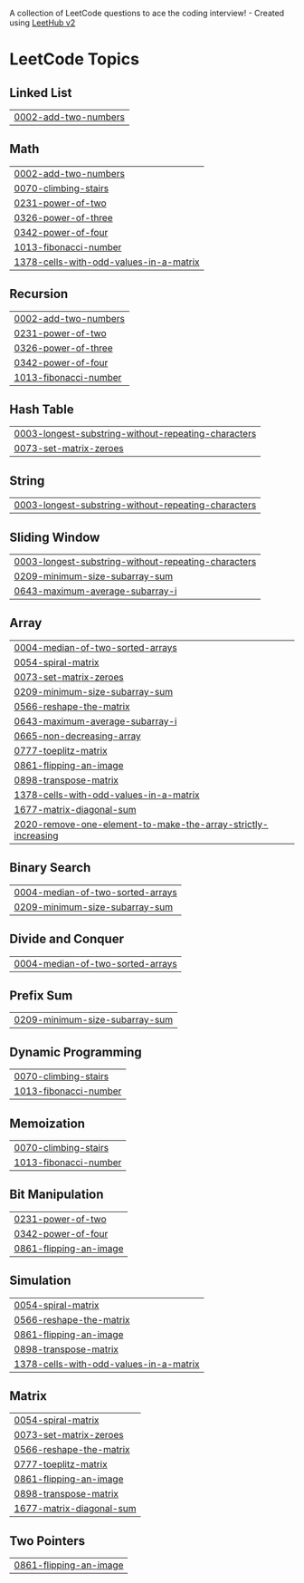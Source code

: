 A collection of LeetCode questions to ace the coding interview! - Created using [LeetHub v2](https://github.com/arunbhardwaj/LeetHub-2.0)
<!---LeetCode Topics Start-->
# LeetCode Topics
## Linked List
|  |
| ------- |
| [0002-add-two-numbers](https://github.com/vanshikaburisetty/leetcode/tree/master/0002-add-two-numbers) |
## Math
|  |
| ------- |
| [0002-add-two-numbers](https://github.com/vanshikaburisetty/leetcode/tree/master/0002-add-two-numbers) |
| [0070-climbing-stairs](https://github.com/vanshikaburisetty/leetcode/tree/master/0070-climbing-stairs) |
| [0231-power-of-two](https://github.com/vanshikaburisetty/leetcode/tree/master/0231-power-of-two) |
| [0326-power-of-three](https://github.com/vanshikaburisetty/leetcode/tree/master/0326-power-of-three) |
| [0342-power-of-four](https://github.com/vanshikaburisetty/leetcode/tree/master/0342-power-of-four) |
| [1013-fibonacci-number](https://github.com/vanshikaburisetty/leetcode/tree/master/1013-fibonacci-number) |
| [1378-cells-with-odd-values-in-a-matrix](https://github.com/vanshikaburisetty/leetcode/tree/master/1378-cells-with-odd-values-in-a-matrix) |
## Recursion
|  |
| ------- |
| [0002-add-two-numbers](https://github.com/vanshikaburisetty/leetcode/tree/master/0002-add-two-numbers) |
| [0231-power-of-two](https://github.com/vanshikaburisetty/leetcode/tree/master/0231-power-of-two) |
| [0326-power-of-three](https://github.com/vanshikaburisetty/leetcode/tree/master/0326-power-of-three) |
| [0342-power-of-four](https://github.com/vanshikaburisetty/leetcode/tree/master/0342-power-of-four) |
| [1013-fibonacci-number](https://github.com/vanshikaburisetty/leetcode/tree/master/1013-fibonacci-number) |
## Hash Table
|  |
| ------- |
| [0003-longest-substring-without-repeating-characters](https://github.com/vanshikaburisetty/leetcode/tree/master/0003-longest-substring-without-repeating-characters) |
| [0073-set-matrix-zeroes](https://github.com/vanshikaburisetty/leetcode/tree/master/0073-set-matrix-zeroes) |
## String
|  |
| ------- |
| [0003-longest-substring-without-repeating-characters](https://github.com/vanshikaburisetty/leetcode/tree/master/0003-longest-substring-without-repeating-characters) |
## Sliding Window
|  |
| ------- |
| [0003-longest-substring-without-repeating-characters](https://github.com/vanshikaburisetty/leetcode/tree/master/0003-longest-substring-without-repeating-characters) |
| [0209-minimum-size-subarray-sum](https://github.com/vanshikaburisetty/leetcode/tree/master/0209-minimum-size-subarray-sum) |
| [0643-maximum-average-subarray-i](https://github.com/vanshikaburisetty/leetcode/tree/master/0643-maximum-average-subarray-i) |
## Array
|  |
| ------- |
| [0004-median-of-two-sorted-arrays](https://github.com/vanshikaburisetty/leetcode/tree/master/0004-median-of-two-sorted-arrays) |
| [0054-spiral-matrix](https://github.com/vanshikaburisetty/leetcode/tree/master/0054-spiral-matrix) |
| [0073-set-matrix-zeroes](https://github.com/vanshikaburisetty/leetcode/tree/master/0073-set-matrix-zeroes) |
| [0209-minimum-size-subarray-sum](https://github.com/vanshikaburisetty/leetcode/tree/master/0209-minimum-size-subarray-sum) |
| [0566-reshape-the-matrix](https://github.com/vanshikaburisetty/leetcode/tree/master/0566-reshape-the-matrix) |
| [0643-maximum-average-subarray-i](https://github.com/vanshikaburisetty/leetcode/tree/master/0643-maximum-average-subarray-i) |
| [0665-non-decreasing-array](https://github.com/vanshikaburisetty/leetcode/tree/master/0665-non-decreasing-array) |
| [0777-toeplitz-matrix](https://github.com/vanshikaburisetty/leetcode/tree/master/0777-toeplitz-matrix) |
| [0861-flipping-an-image](https://github.com/vanshikaburisetty/leetcode/tree/master/0861-flipping-an-image) |
| [0898-transpose-matrix](https://github.com/vanshikaburisetty/leetcode/tree/master/0898-transpose-matrix) |
| [1378-cells-with-odd-values-in-a-matrix](https://github.com/vanshikaburisetty/leetcode/tree/master/1378-cells-with-odd-values-in-a-matrix) |
| [1677-matrix-diagonal-sum](https://github.com/vanshikaburisetty/leetcode/tree/master/1677-matrix-diagonal-sum) |
| [2020-remove-one-element-to-make-the-array-strictly-increasing](https://github.com/vanshikaburisetty/leetcode/tree/master/2020-remove-one-element-to-make-the-array-strictly-increasing) |
## Binary Search
|  |
| ------- |
| [0004-median-of-two-sorted-arrays](https://github.com/vanshikaburisetty/leetcode/tree/master/0004-median-of-two-sorted-arrays) |
| [0209-minimum-size-subarray-sum](https://github.com/vanshikaburisetty/leetcode/tree/master/0209-minimum-size-subarray-sum) |
## Divide and Conquer
|  |
| ------- |
| [0004-median-of-two-sorted-arrays](https://github.com/vanshikaburisetty/leetcode/tree/master/0004-median-of-two-sorted-arrays) |
## Prefix Sum
|  |
| ------- |
| [0209-minimum-size-subarray-sum](https://github.com/vanshikaburisetty/leetcode/tree/master/0209-minimum-size-subarray-sum) |
## Dynamic Programming
|  |
| ------- |
| [0070-climbing-stairs](https://github.com/vanshikaburisetty/leetcode/tree/master/0070-climbing-stairs) |
| [1013-fibonacci-number](https://github.com/vanshikaburisetty/leetcode/tree/master/1013-fibonacci-number) |
## Memoization
|  |
| ------- |
| [0070-climbing-stairs](https://github.com/vanshikaburisetty/leetcode/tree/master/0070-climbing-stairs) |
| [1013-fibonacci-number](https://github.com/vanshikaburisetty/leetcode/tree/master/1013-fibonacci-number) |
## Bit Manipulation
|  |
| ------- |
| [0231-power-of-two](https://github.com/vanshikaburisetty/leetcode/tree/master/0231-power-of-two) |
| [0342-power-of-four](https://github.com/vanshikaburisetty/leetcode/tree/master/0342-power-of-four) |
| [0861-flipping-an-image](https://github.com/vanshikaburisetty/leetcode/tree/master/0861-flipping-an-image) |
## Simulation
|  |
| ------- |
| [0054-spiral-matrix](https://github.com/vanshikaburisetty/leetcode/tree/master/0054-spiral-matrix) |
| [0566-reshape-the-matrix](https://github.com/vanshikaburisetty/leetcode/tree/master/0566-reshape-the-matrix) |
| [0861-flipping-an-image](https://github.com/vanshikaburisetty/leetcode/tree/master/0861-flipping-an-image) |
| [0898-transpose-matrix](https://github.com/vanshikaburisetty/leetcode/tree/master/0898-transpose-matrix) |
| [1378-cells-with-odd-values-in-a-matrix](https://github.com/vanshikaburisetty/leetcode/tree/master/1378-cells-with-odd-values-in-a-matrix) |
## Matrix
|  |
| ------- |
| [0054-spiral-matrix](https://github.com/vanshikaburisetty/leetcode/tree/master/0054-spiral-matrix) |
| [0073-set-matrix-zeroes](https://github.com/vanshikaburisetty/leetcode/tree/master/0073-set-matrix-zeroes) |
| [0566-reshape-the-matrix](https://github.com/vanshikaburisetty/leetcode/tree/master/0566-reshape-the-matrix) |
| [0777-toeplitz-matrix](https://github.com/vanshikaburisetty/leetcode/tree/master/0777-toeplitz-matrix) |
| [0861-flipping-an-image](https://github.com/vanshikaburisetty/leetcode/tree/master/0861-flipping-an-image) |
| [0898-transpose-matrix](https://github.com/vanshikaburisetty/leetcode/tree/master/0898-transpose-matrix) |
| [1677-matrix-diagonal-sum](https://github.com/vanshikaburisetty/leetcode/tree/master/1677-matrix-diagonal-sum) |
## Two Pointers
|  |
| ------- |
| [0861-flipping-an-image](https://github.com/vanshikaburisetty/leetcode/tree/master/0861-flipping-an-image) |
<!---LeetCode Topics End-->